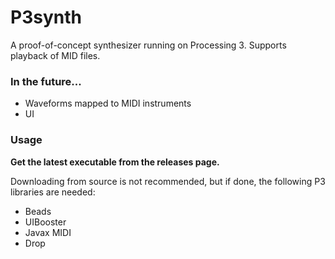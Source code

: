 # P3synth
A proof-of-concept synthesizer running on Processing 3.
Supports playback of MID files.

### In the future...
- Waveforms mapped to MIDI instruments
- UI

### Usage
**Get the latest executable from the releases page.**

Downloading from source is not recommended, but if done, the following P3 libraries are needed:
- Beads
- UIBooster
- Javax MIDI
- Drop
